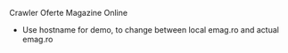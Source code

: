 Crawler Oferte Magazine Online

* Use hostname for demo, to change between local emag.ro and actual emag.ro

